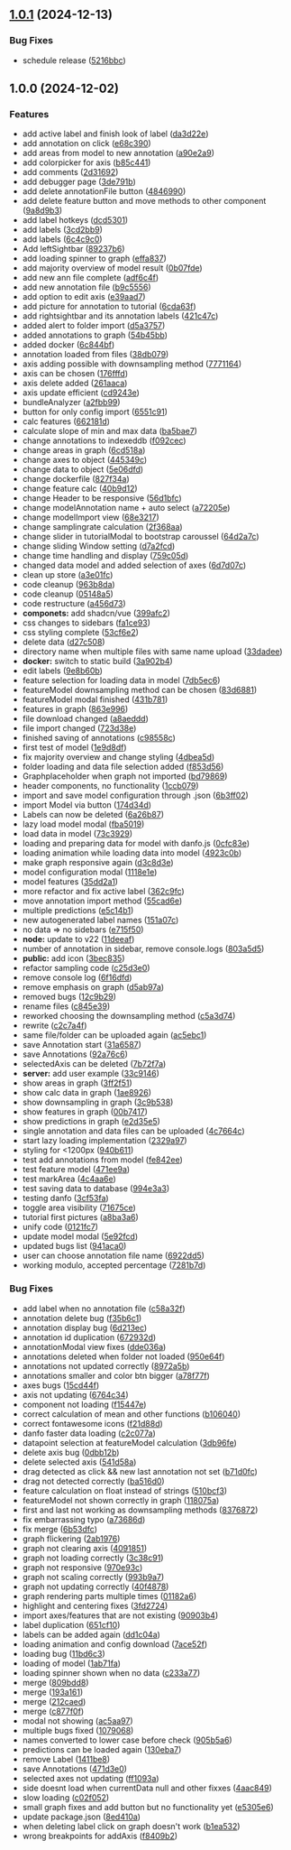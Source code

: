 ## [1.0.1](https://github.com/larsmathuseck/timeseries-annotation/compare/1.0.0...1.0.1) (2024-12-13)

### Bug Fixes

* schedule release ([5216bbc](https://github.com/larsmathuseck/timeseries-annotation/commit/5216bbcaf7e564d28144a3b6ab36300bc9540135))

## 1.0.0 (2024-12-02)

### Features

* add active label and finish look of label ([da3d22e](https://github.com/larsmathuseck/Timeseries-Annotation/commit/da3d22ee3843847fcbcc9614342ae787796bfb1c))
* add annotation on click ([e68c390](https://github.com/larsmathuseck/Timeseries-Annotation/commit/e68c3906b0eca33e3e370dc904678cc28fe0bf81))
* add areas from model to new annotation ([a90e2a9](https://github.com/larsmathuseck/Timeseries-Annotation/commit/a90e2a9d84f72f68c1d856dbcdf0a261f2be139f))
* add colorpicker for axis ([b85c441](https://github.com/larsmathuseck/Timeseries-Annotation/commit/b85c441fbc73674ac54912328dafda69551362f3))
* add comments ([2d31692](https://github.com/larsmathuseck/Timeseries-Annotation/commit/2d316927b896432589f0d231092593d341cd65e0))
* add debugger page ([3de791b](https://github.com/larsmathuseck/Timeseries-Annotation/commit/3de791be0f9fb18edb0ce1db3d54639bb96c260b))
* add delete annotationFile button ([4846990](https://github.com/larsmathuseck/Timeseries-Annotation/commit/48469900575fd1f54507d196b8b25e9d3262362c))
* add delete feature button and move methods to other component ([9a8d9b3](https://github.com/larsmathuseck/Timeseries-Annotation/commit/9a8d9b3816467907f11e21daa20cca1c17c324ef))
* add label hotkeys ([dcd5301](https://github.com/larsmathuseck/Timeseries-Annotation/commit/dcd53018aeb362eb6f9b24dc290462fa82a80474))
* add labels ([3cd2bb9](https://github.com/larsmathuseck/Timeseries-Annotation/commit/3cd2bb94b80f2fe4e83a1a83695582e9e14faad0))
* add labels ([6c4c9c0](https://github.com/larsmathuseck/Timeseries-Annotation/commit/6c4c9c099d0210f252263afab73f893ca8aeb4fd))
* Add leftSightbar ([89237b6](https://github.com/larsmathuseck/Timeseries-Annotation/commit/89237b6d586393d0818c69c51f2260a8353442f8))
* add loading spinner to graph ([effa837](https://github.com/larsmathuseck/Timeseries-Annotation/commit/effa83797667ee46d45deec7aab0d06796415953))
* add majority overview of model result ([0b07fde](https://github.com/larsmathuseck/Timeseries-Annotation/commit/0b07fdec5f4b708bd79fd805dabde2c680dce7b3))
* add new ann file complete ([adf6c4f](https://github.com/larsmathuseck/Timeseries-Annotation/commit/adf6c4f04c7bf7a12b3c1d7dde34355e009e0200))
* add new annotation file ([b9c5556](https://github.com/larsmathuseck/Timeseries-Annotation/commit/b9c55563bf2628fbea1a7063f2f3f38f9aed5b62))
* add option to edit axis ([e39aad7](https://github.com/larsmathuseck/Timeseries-Annotation/commit/e39aad7cdf1d0b61deeaefd6749546e2a61accb2))
* add picture for annotation to tutorial ([6cda63f](https://github.com/larsmathuseck/Timeseries-Annotation/commit/6cda63fcb06fc7baa89f6e2c9afd68054d480f8a))
* add rightsightbar and its annotation labels ([421c47c](https://github.com/larsmathuseck/Timeseries-Annotation/commit/421c47c0cb4cce75cce3203f4a4da62cb548a641))
* added alert to folder import ([d5a3757](https://github.com/larsmathuseck/Timeseries-Annotation/commit/d5a375713571a63b3f33c1747ecb4411035191a6))
* added annotations to graph ([54b45bb](https://github.com/larsmathuseck/Timeseries-Annotation/commit/54b45bba5f681335234475fa05fda0fbb754295a))
* added docker ([6c844bf](https://github.com/larsmathuseck/Timeseries-Annotation/commit/6c844bf8441efa6e0bd53f8a07f6dea33e3c3375))
* annotation loaded from files ([38db079](https://github.com/larsmathuseck/Timeseries-Annotation/commit/38db079d1349037251f4e4c523319543071dba46))
* axis adding possible with downsampling method ([7771164](https://github.com/larsmathuseck/Timeseries-Annotation/commit/777116446d063d6e2f06f3868669914c94ed8469))
* axis can be chosen ([176fffd](https://github.com/larsmathuseck/Timeseries-Annotation/commit/176fffd9e4185080294c25a99a9901357889a70d))
* axis delete added ([261aaca](https://github.com/larsmathuseck/Timeseries-Annotation/commit/261aacab7687cffc76e915df8b52cf0efa383512))
* axis update efficient ([cd9243e](https://github.com/larsmathuseck/Timeseries-Annotation/commit/cd9243e1b6581d5b3f5056a085b7be97c0db547c))
* bundleAnalyzer ([a2fbb99](https://github.com/larsmathuseck/Timeseries-Annotation/commit/a2fbb99a906d3ec29e904bfbee3ec2c0232949ae))
* button for only config import ([6551c91](https://github.com/larsmathuseck/Timeseries-Annotation/commit/6551c91f18cc4b4bb948ce1512015d4ea271d694))
* calc features ([662181d](https://github.com/larsmathuseck/Timeseries-Annotation/commit/662181da832613222021fb01670cb874707263d4))
* calculate slope of min and max data ([ba5bae7](https://github.com/larsmathuseck/Timeseries-Annotation/commit/ba5bae709fd45d4bb2fb020c0d0c05b3a2b43e70))
* change annotations to indexeddb ([f092cec](https://github.com/larsmathuseck/Timeseries-Annotation/commit/f092cec959a1e78367955e71e3f2189b0ec55d84))
* change areas in graph ([6cd518a](https://github.com/larsmathuseck/Timeseries-Annotation/commit/6cd518aa0d86fa54956cbcceca5b60da9ca0161e))
* change axes to object ([445349c](https://github.com/larsmathuseck/Timeseries-Annotation/commit/445349c3e3a2ea19ff9ef919383ff844f6cd33d0))
* change data to object ([5e06dfd](https://github.com/larsmathuseck/Timeseries-Annotation/commit/5e06dfddc39740cb52d4e2bf806aa2c4b47704ca))
* change dockerfile ([827f34a](https://github.com/larsmathuseck/Timeseries-Annotation/commit/827f34adb0f4e043b595807c057bf38178f9a4ad))
* change feature calc ([40b9d12](https://github.com/larsmathuseck/Timeseries-Annotation/commit/40b9d127758e8c8b682ddca59ad9011468fee22b))
* change Header to be responsive ([56d1bfc](https://github.com/larsmathuseck/Timeseries-Annotation/commit/56d1bfc6600ebf8a6054de071c3615cf923c5fa7))
* change modelAnnotation name + auto select ([a72205e](https://github.com/larsmathuseck/Timeseries-Annotation/commit/a72205e5b00be55e823c9c04333d0cb4beb880e1))
* change modelImport view ([68e3217](https://github.com/larsmathuseck/Timeseries-Annotation/commit/68e321709d6490af1d26acfa90f22c00b05c08ce))
* change samplingrate calculation ([2f368aa](https://github.com/larsmathuseck/Timeseries-Annotation/commit/2f368aaab660772880459bc8a701566335e7e2f5))
* change slider in tutorialModal to bootstrap caroussel ([64d2a7c](https://github.com/larsmathuseck/Timeseries-Annotation/commit/64d2a7c0972f800b92976a48816fd45cdd18f5ac))
* change sliding Window setting ([d7a2fcd](https://github.com/larsmathuseck/Timeseries-Annotation/commit/d7a2fcdc831c93f30119fe20c3b02c97a510d5ab))
* change time handling and display ([759c05d](https://github.com/larsmathuseck/Timeseries-Annotation/commit/759c05d11dbd9763d34eeabca2d74f9dc4cdbcec))
* changed data model and added selection of axes ([6d7d07c](https://github.com/larsmathuseck/Timeseries-Annotation/commit/6d7d07c0209b924bd01eb0517db9c17f94d56ae6))
* clean up store ([a3e01fc](https://github.com/larsmathuseck/Timeseries-Annotation/commit/a3e01fc6316a36847cfbee378f9e0e56874f0578))
* code cleanup ([963b8da](https://github.com/larsmathuseck/Timeseries-Annotation/commit/963b8daca0bf899560a5b8c60364e9dc082092dc))
* code cleanup ([05148a5](https://github.com/larsmathuseck/Timeseries-Annotation/commit/05148a5dc3e2114d6b741a4341252c9157b94b06))
* code restructure ([a456d73](https://github.com/larsmathuseck/Timeseries-Annotation/commit/a456d73a1de3a1d8b4edb5df5d63a3b21799e263))
* **componets:** add shadcn/vue ([399afc2](https://github.com/larsmathuseck/Timeseries-Annotation/commit/399afc22409365af644d42595cf25d4153d57118))
* css changes to sidebars ([fa1ce93](https://github.com/larsmathuseck/Timeseries-Annotation/commit/fa1ce93c4dafefc42606f010d03927002f2db68c))
* css styling complete ([53cf6e2](https://github.com/larsmathuseck/Timeseries-Annotation/commit/53cf6e2ec30bfe0cc7b1ab4ecacb2265835ce24c))
* delete data ([d27c508](https://github.com/larsmathuseck/Timeseries-Annotation/commit/d27c508ba9a265aee8e095046614773d1001750e))
* directory name when multiple files with same name upload ([33dadee](https://github.com/larsmathuseck/Timeseries-Annotation/commit/33dadeef71c9e9e9d00b784044df77ccade946ea))
* **docker:** switch to static build ([3a902b4](https://github.com/larsmathuseck/Timeseries-Annotation/commit/3a902b477d554989dbb574798af845abb478af28))
* edit labels ([9e8b60b](https://github.com/larsmathuseck/Timeseries-Annotation/commit/9e8b60b0a534a08c4ffa3c28a5ac5aaec59d5e99))
* feature selection for loading data in model ([7db5ec6](https://github.com/larsmathuseck/Timeseries-Annotation/commit/7db5ec61d988155057f710056a70fe15029e9c3f))
* featureModel downsampling method can be chosen ([83d6881](https://github.com/larsmathuseck/Timeseries-Annotation/commit/83d6881ce905353c7037f40567991155613dc7bd))
* featureModel modal finished ([431b781](https://github.com/larsmathuseck/Timeseries-Annotation/commit/431b7819a40d2d9ec2d76d5e911d613366c61cce))
* features in graph ([863e996](https://github.com/larsmathuseck/Timeseries-Annotation/commit/863e9968c7f1db9aba8590cace008464506ddd0d))
* file download changed ([a8aeddd](https://github.com/larsmathuseck/Timeseries-Annotation/commit/a8aedddb4d75f01cda7e0c3b82d23759fbf7d34c))
* file import changed ([723d38e](https://github.com/larsmathuseck/Timeseries-Annotation/commit/723d38ee5c651605372e8fcd329b8d304e03aa9c))
* finished saving of annotations ([c98558c](https://github.com/larsmathuseck/Timeseries-Annotation/commit/c98558ca4e398d838f1f69c34d74d5161572f308))
* first test of model ([1e9d8df](https://github.com/larsmathuseck/Timeseries-Annotation/commit/1e9d8dfa90ec745d23eb0fd0e95c808be0e8b952))
* fix majority overview and change styling ([4dbea5d](https://github.com/larsmathuseck/Timeseries-Annotation/commit/4dbea5d65e2b56fd599247f66e55cbcaff7c199d))
* folder loading and data file selection added ([f853d56](https://github.com/larsmathuseck/Timeseries-Annotation/commit/f853d5629fee538c2aa7f83b89f94f84a56f0376))
* Graphplaceholder when graph not imported ([bd79869](https://github.com/larsmathuseck/Timeseries-Annotation/commit/bd79869254d8b146aa5015fc085ebb2181cdb8a5))
* header components, no functionality ([1ccb079](https://github.com/larsmathuseck/Timeseries-Annotation/commit/1ccb07928e20849d7c62965942f9c6808dba7692))
* import and save model configuration through .json ([6b3ff02](https://github.com/larsmathuseck/Timeseries-Annotation/commit/6b3ff02762b5182e736fa146f8d709f06790c80f))
* import Model via button ([174d34d](https://github.com/larsmathuseck/Timeseries-Annotation/commit/174d34df23d72967d469dcdc66cadc011cf6fbb3))
* Labels can now be deleted ([6a26b87](https://github.com/larsmathuseck/Timeseries-Annotation/commit/6a26b874cf309f824aafae4c4dcfd5f4adf49380))
* lazy load model modal ([fba5019](https://github.com/larsmathuseck/Timeseries-Annotation/commit/fba501918d26f1737122d1214fb9fa6002b85ce0))
* load data in model ([73c3929](https://github.com/larsmathuseck/Timeseries-Annotation/commit/73c3929a92b7fbeb6de40ca8894e258340cb50d1))
* loading and preparing data for model with danfo.js ([0cfc83e](https://github.com/larsmathuseck/Timeseries-Annotation/commit/0cfc83e06775486a32625f83b4d368bd2847d1a1))
* loading animation while loading data into model ([4923c0b](https://github.com/larsmathuseck/Timeseries-Annotation/commit/4923c0b5c93d4d35e1d93351c6a2ef89af762685))
* make graph responsive again ([d3c8d3e](https://github.com/larsmathuseck/Timeseries-Annotation/commit/d3c8d3e18a4035d1b111706bc8870dfce7d28694))
* model configuration modal ([1118e1e](https://github.com/larsmathuseck/Timeseries-Annotation/commit/1118e1e4e742cae4a6cf3ef61ec1cdbc761a2547))
* model features ([35dd2a1](https://github.com/larsmathuseck/Timeseries-Annotation/commit/35dd2a1e75c8a4f17e5ff9c4e92feb5405caa58a))
* more refactor and fix active label ([362c9fc](https://github.com/larsmathuseck/Timeseries-Annotation/commit/362c9fcfa2808cad7a69c7817853d07265ff14fc))
* move annotation import method ([55cad6e](https://github.com/larsmathuseck/Timeseries-Annotation/commit/55cad6ea49140678df0d54e3eaeeca7180919499))
* multiple predictions ([e5c14b1](https://github.com/larsmathuseck/Timeseries-Annotation/commit/e5c14b10ca5895123f8cf58232f3ba3b047705eb))
* new autogenerated label names ([151a07c](https://github.com/larsmathuseck/Timeseries-Annotation/commit/151a07c14c9f9068bf2746adda5afade82262406))
* no data => no sidebars ([e715f50](https://github.com/larsmathuseck/Timeseries-Annotation/commit/e715f50185e2e4720dfb5285546c47f9674cd010))
* **node:** update to v22 ([11deeaf](https://github.com/larsmathuseck/Timeseries-Annotation/commit/11deeaf98bf9b24c067b8663a0f5defd8eef60e9))
* number of annotation in sidebar, remove console.logs ([803a5d5](https://github.com/larsmathuseck/Timeseries-Annotation/commit/803a5d53d5dfe7d5c6d9bed9b840a701029b1898))
* **public:** add icon ([3bec835](https://github.com/larsmathuseck/Timeseries-Annotation/commit/3bec835b39e47cbf4a87427fe83d5248d1f66b55))
* refactor sampling code ([c25d3e0](https://github.com/larsmathuseck/Timeseries-Annotation/commit/c25d3e033a8f38d48db634bf259774175ab8fd97))
* remove console log ([6f16dfd](https://github.com/larsmathuseck/Timeseries-Annotation/commit/6f16dfd6242f2e9118eef13aece19a36bc744016))
* remove emphasis on graph ([d5ab97a](https://github.com/larsmathuseck/Timeseries-Annotation/commit/d5ab97afd0a3cc847519a45802d2b9bb5829bdf3))
* removed bugs ([12c9b29](https://github.com/larsmathuseck/Timeseries-Annotation/commit/12c9b29125b661d8102de892102ddeb51d054514))
* rename files ([c845e39](https://github.com/larsmathuseck/Timeseries-Annotation/commit/c845e396ef11c4d0955f4339154df1cfcef5fead))
* reworked choosing the downsampling method ([c5a3d74](https://github.com/larsmathuseck/Timeseries-Annotation/commit/c5a3d74b99d3395dfceb1b7c3877dcb2497f1c0a))
* rewrite ([c2c7a4f](https://github.com/larsmathuseck/Timeseries-Annotation/commit/c2c7a4ff946dbbf55f5909ee18c1e41b804b85d0))
* same file/folder can be uploaded again ([ac5ebc1](https://github.com/larsmathuseck/Timeseries-Annotation/commit/ac5ebc188df5649933938997ce7b7de326ba9c68))
* save Annotation start ([31a6587](https://github.com/larsmathuseck/Timeseries-Annotation/commit/31a6587c707841d8545ad61cfc459a4b49c6b855))
* save Annotations ([92a76c6](https://github.com/larsmathuseck/Timeseries-Annotation/commit/92a76c6b633a6aed08629d208d8b5585a362f5ff))
* selectedAxis can be deleted ([7b72f7a](https://github.com/larsmathuseck/Timeseries-Annotation/commit/7b72f7a516787e884ec6c311f86953d9fdc8abf6))
* **server:** add user example ([33c9146](https://github.com/larsmathuseck/Timeseries-Annotation/commit/33c9146afb8fe330eeaf15f30ac9a8a5743adcf1))
* show areas in graph ([3ff2f51](https://github.com/larsmathuseck/Timeseries-Annotation/commit/3ff2f51ae3eedb5afc4d749a8027c4ecaf2cec69))
* show calc data in graph ([1ae8926](https://github.com/larsmathuseck/Timeseries-Annotation/commit/1ae8926c715994446f4021bbb3a2f7c9e8d51967))
* show downsampling in graph ([3c9b538](https://github.com/larsmathuseck/Timeseries-Annotation/commit/3c9b53861610afab7c79ccca9d9c749581546b47))
* show features in graph ([00b7417](https://github.com/larsmathuseck/Timeseries-Annotation/commit/00b74171d175d5ed34739b3a76406d9f7daeb945))
* show predictions in graph ([e2d35e5](https://github.com/larsmathuseck/Timeseries-Annotation/commit/e2d35e5548324b1adcf6f51d87d87452c63462d3))
* single annotation and data files can be uploaded ([4c7664c](https://github.com/larsmathuseck/Timeseries-Annotation/commit/4c7664c5984413ad3346f1d4370a14b1372cdede))
* start lazy loading implementation ([2329a97](https://github.com/larsmathuseck/Timeseries-Annotation/commit/2329a97a2097198f336ece9458c640111241f988))
* styling for <1200px ([940b611](https://github.com/larsmathuseck/Timeseries-Annotation/commit/940b611f1929ba95c6de5aaa2a3a486b16315d6e))
* test add annotations from model ([fe842ee](https://github.com/larsmathuseck/Timeseries-Annotation/commit/fe842ee7606d148dc5cbf6dedb16c8ca4aa76081))
* test feature model ([471ee9a](https://github.com/larsmathuseck/Timeseries-Annotation/commit/471ee9a7af689bc5b4f92fd6612d024f6a444256))
* test markArea ([4c4aa6e](https://github.com/larsmathuseck/Timeseries-Annotation/commit/4c4aa6ec28341f4fcc72fd9beb415fc2528c80fb))
* test saving data to database ([994e3a3](https://github.com/larsmathuseck/Timeseries-Annotation/commit/994e3a36292b749e00e5a965727dca1653e88b1b))
* testing danfo ([3cf53fa](https://github.com/larsmathuseck/Timeseries-Annotation/commit/3cf53face05a4c34b210c94e72492275b136a1cc))
* toggle area visibility ([71675ce](https://github.com/larsmathuseck/Timeseries-Annotation/commit/71675ced1b18f0554b2abb17a7b782849ee2b8b0))
* tutorial first pictures ([a8ba3a6](https://github.com/larsmathuseck/Timeseries-Annotation/commit/a8ba3a648d2fddbe8e36cf18ab9ed973426bc12f))
* unify code ([0121fc7](https://github.com/larsmathuseck/Timeseries-Annotation/commit/0121fc7cc02a51b121f457c53e6a23667c0bff86))
* update model modal ([5e92fcd](https://github.com/larsmathuseck/Timeseries-Annotation/commit/5e92fcd2ba8346ba49597508259187744faad609))
* updated bugs list ([941aca0](https://github.com/larsmathuseck/Timeseries-Annotation/commit/941aca0f3fc892fec5e698438bda6032e5e7dcc2))
* user can choose annotation file name ([6922dd5](https://github.com/larsmathuseck/Timeseries-Annotation/commit/6922dd526992dfa064af3ed746887c5abb845ec0))
* working modulo, accepted percentage ([7281b7d](https://github.com/larsmathuseck/Timeseries-Annotation/commit/7281b7d028aef43d5c7083c1ef684b9c044f6e94))

### Bug Fixes

* add label when no annotation file ([c58a32f](https://github.com/larsmathuseck/Timeseries-Annotation/commit/c58a32f24e92c6c2b97c87f54bea288de7222ed7))
* annotation delete bug ([f35b6c1](https://github.com/larsmathuseck/Timeseries-Annotation/commit/f35b6c1c307095077fee38e0e0fc5b2fe27278dd))
* annotation display bug ([6d213ec](https://github.com/larsmathuseck/Timeseries-Annotation/commit/6d213ecc12ce6d2f0459da5714855da79af7d596))
* annotation id duplication ([672932d](https://github.com/larsmathuseck/Timeseries-Annotation/commit/672932dafdbbf4ab8c88855be6817c1cbf7ea4db))
* annotationModal view fixes ([dde036a](https://github.com/larsmathuseck/Timeseries-Annotation/commit/dde036a62194b114606b5af78ce3a3f84b7d1658))
* annotations deleted when folder not loaded ([950e64f](https://github.com/larsmathuseck/Timeseries-Annotation/commit/950e64f92a15e16c8762c7a39dfbc0e372b16694))
* annotations not updated correctly ([8972a5b](https://github.com/larsmathuseck/Timeseries-Annotation/commit/8972a5b204b56674d143b3f93a9420ec9bb76887))
* annotations smaller and color btn bigger ([a78f77f](https://github.com/larsmathuseck/Timeseries-Annotation/commit/a78f77f3125a6510b63805c3abd2040f96ff2d84))
* axes bugs ([15cd44f](https://github.com/larsmathuseck/Timeseries-Annotation/commit/15cd44fd827669addd193df23898ce0afdf8f02b))
* axis not updating ([6764c34](https://github.com/larsmathuseck/Timeseries-Annotation/commit/6764c3427ba504b2cc2822c7a1d64618eb47afd6))
* component not loading ([f15447e](https://github.com/larsmathuseck/Timeseries-Annotation/commit/f15447ecfed77c0d6af2ee0f104bd946fdae55a2))
* correct calculation of mean and other functions ([b106040](https://github.com/larsmathuseck/Timeseries-Annotation/commit/b10604037f11d7284cde48b6267d88ef584d2235))
* correct fontawesome icons ([f21d88d](https://github.com/larsmathuseck/Timeseries-Annotation/commit/f21d88d3c76f7a08d399ca8e3103077ae70502fe))
* danfo faster data loading ([c2c077a](https://github.com/larsmathuseck/Timeseries-Annotation/commit/c2c077a12a099556e11c1ab6006a2902b5bd39a5))
* datapoint selection at featureModel calculation ([3db96fe](https://github.com/larsmathuseck/Timeseries-Annotation/commit/3db96fe164eb2e7214433d2715f9bf7906f1e5ed))
* delete axis bug ([0dbb12b](https://github.com/larsmathuseck/Timeseries-Annotation/commit/0dbb12b8e6433dafbe9e857f6e211ef19e3b5938))
* delete selected axis ([541d58a](https://github.com/larsmathuseck/Timeseries-Annotation/commit/541d58a3f2e7e73d281456ae577183bca5b8f516))
* drag detected as click && new last annotation not set ([b71d0fc](https://github.com/larsmathuseck/Timeseries-Annotation/commit/b71d0fc21499b0d1deaad5774b3b2ef99f7d5223))
* drag not detected correctly ([ba516d0](https://github.com/larsmathuseck/Timeseries-Annotation/commit/ba516d076d59fddc46b2b45c3cf9271ae97ea104))
* feature calculation on float instead of strings ([510bcf3](https://github.com/larsmathuseck/Timeseries-Annotation/commit/510bcf36f5123725f0aa1f8ce50202ad96ecf5bc))
* featureModel not shown correctly in graph ([118075a](https://github.com/larsmathuseck/Timeseries-Annotation/commit/118075a9f2de72496b388ebebfab55b1ee0fdc4f))
* first and last not working as downsampling methods ([8376872](https://github.com/larsmathuseck/Timeseries-Annotation/commit/8376872a2901e6148f21956b483cc55980899452))
* fix embarrassing typo ([a73686d](https://github.com/larsmathuseck/Timeseries-Annotation/commit/a73686dd1585da5ac3b4cf317393ec7819444a33))
* fix merge ([6b53dfc](https://github.com/larsmathuseck/Timeseries-Annotation/commit/6b53dfcc83cbd02d0fe495843067c590580ac84d))
* graph flickering ([2ab1976](https://github.com/larsmathuseck/Timeseries-Annotation/commit/2ab1976146d1d3b92a5b9502c75a49043c61f205))
* graph not clearing axis ([4091851](https://github.com/larsmathuseck/Timeseries-Annotation/commit/4091851636deb4669fee7172ed606b1994f5ba8c))
* graph not loading correctly ([3c38c91](https://github.com/larsmathuseck/Timeseries-Annotation/commit/3c38c91c3a476dd75f178ed9fe64e0ffc62d5ee3))
* graph not responsive ([970e93c](https://github.com/larsmathuseck/Timeseries-Annotation/commit/970e93cc517fa97066541b5a0527712f709f2bca))
* graph not scaling correctly ([993b9a7](https://github.com/larsmathuseck/Timeseries-Annotation/commit/993b9a7e6abfc9052550895b557acb9106b48fe3))
* graph not updating correctly ([40f4878](https://github.com/larsmathuseck/Timeseries-Annotation/commit/40f4878e144195c1252912644244db619c66bcd5))
* graph rendering parts multiple times ([01182a6](https://github.com/larsmathuseck/Timeseries-Annotation/commit/01182a6f8dc9628d5a4af5f594aada1cdf6d4fa5))
* highlight and centering fixes ([3fd2724](https://github.com/larsmathuseck/Timeseries-Annotation/commit/3fd2724a0a03c3514177f5cda9eacc2acf03ed2e))
* import axes/features that are not existing ([90903b4](https://github.com/larsmathuseck/Timeseries-Annotation/commit/90903b4984236e8708b12887175524fcc2704e78))
* label duplication ([651cf10](https://github.com/larsmathuseck/Timeseries-Annotation/commit/651cf100ce3aad3c1be5595a264c318a0f6f96d9))
* labels can be added again ([dd1c04a](https://github.com/larsmathuseck/Timeseries-Annotation/commit/dd1c04ae3eb67331bd094e2d68b53952a0fdde40))
* loading animation and config download ([7ace52f](https://github.com/larsmathuseck/Timeseries-Annotation/commit/7ace52fc58e1281940ed9870b0a091ce3d8a130f))
* loading bug ([11bd6c3](https://github.com/larsmathuseck/Timeseries-Annotation/commit/11bd6c377908b4bb789c35758db771806aaf99a8))
* loading of model ([1ab71fa](https://github.com/larsmathuseck/Timeseries-Annotation/commit/1ab71faf35d386967a19d4f6124379a0f5f8ce46))
* loading spinner shown when no data ([c233a77](https://github.com/larsmathuseck/Timeseries-Annotation/commit/c233a7716cb71ac4ab4a026f2dc0a3da8706b973))
* merge ([809bdd8](https://github.com/larsmathuseck/Timeseries-Annotation/commit/809bdd8e4b1e56d8b29d599c3a776ad3b51fdfea))
* merge ([193a161](https://github.com/larsmathuseck/Timeseries-Annotation/commit/193a1616f444aaf68a44954dfbbe046cc07f1a14))
* merge ([212caed](https://github.com/larsmathuseck/Timeseries-Annotation/commit/212caed3bcfe2d56cd79ed3be5c47a5e52f7345f))
* merge ([c877f0f](https://github.com/larsmathuseck/Timeseries-Annotation/commit/c877f0f9d4f82e2c77a0315cdacd2ac837fea961))
* modal not showing ([ac5aa97](https://github.com/larsmathuseck/Timeseries-Annotation/commit/ac5aa97b79fecb2989ebb206522b75e00a0b4847))
* multiple bugs fixed ([1079068](https://github.com/larsmathuseck/Timeseries-Annotation/commit/1079068d0df10403d0bf7571a265e97d71631177))
* names converted to lower case before check ([905b5a6](https://github.com/larsmathuseck/Timeseries-Annotation/commit/905b5a65495ae8225147d47a181c5665c42283ba))
* predictions can be loaded again ([130eba7](https://github.com/larsmathuseck/Timeseries-Annotation/commit/130eba7660a62e3b370f6c5a1ffffd1c1496dbd5))
* remove Label ([1411be8](https://github.com/larsmathuseck/Timeseries-Annotation/commit/1411be8b8bd77e514cde4d1c3f12b8fa1cb8116d))
* save Annotations ([471d3e0](https://github.com/larsmathuseck/Timeseries-Annotation/commit/471d3e0095609ca552e46f74105c6d2f2acc1390))
* selected axes not updating ([ff1093a](https://github.com/larsmathuseck/Timeseries-Annotation/commit/ff1093a1635f0c60804a7fa9afc87b19cabbb9ea))
* side doesnt load when currentData null and other fixxes ([4aac849](https://github.com/larsmathuseck/Timeseries-Annotation/commit/4aac84948a3df64208c647f5ffe96ce274f20321))
* slow loading ([c02f052](https://github.com/larsmathuseck/Timeseries-Annotation/commit/c02f052a897053cb9324413fe22737a0b15f9a2d))
* small graph fixes and add button but no functionality yet ([e5305e6](https://github.com/larsmathuseck/Timeseries-Annotation/commit/e5305e6f827c3a064440ed9541888a48cb39bf8f))
* update package.json ([8ed410a](https://github.com/larsmathuseck/Timeseries-Annotation/commit/8ed410ac72d3e9da12b483b937883bef9bfaddf1))
* when deleting label click on graph doesn't work ([b1ea532](https://github.com/larsmathuseck/Timeseries-Annotation/commit/b1ea532f0c475ca6382aec6b249f5ae916ec79de))
* wrong breakpoints for addAxis ([f8409b2](https://github.com/larsmathuseck/Timeseries-Annotation/commit/f8409b2bded9dd4d93ec53d7c8f6b92f565e9e5c))
